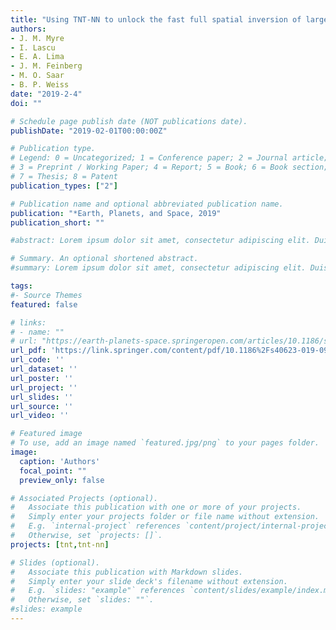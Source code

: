 ```yaml
---
title: "Using TNT-NN to unlock the fast full spatial inversion of large magnetic microscopy data sets"
authors: 
- J. M. Myre
- I. Lascu
- E. A. Lima
- J. M. Feinberg
- M. O. Saar
- B. P. Weiss
date: "2019-2-4"
doi: ""

# Schedule page publish date (NOT publications date).
publishDate: "2019-02-01T00:00:00Z"

# Publication type.
# Legend: 0 = Uncategorized; 1 = Conference paper; 2 = Journal article;
# 3 = Preprint / Working Paper; 4 = Report; 5 = Book; 6 = Book section;
# 7 = Thesis; 8 = Patent
publication_types: ["2"]

# Publication name and optional abbreviated publication name.
publication: "*Earth, Planets, and Space, 2019"
publication_short: ""

#abstract: Lorem ipsum dolor sit amet, consectetur adipiscing elit. Duis posuere tellus ac convallis placerat. Proin tincidunt magna sed ex sollicitudin condimentum. Sed ac faucibus dolor, scelerisque sollicitudin nisi. Cras purus urna, suscipit quis sapien eu, pulvinar tempor diam. Quisque risus orci, mollis id ante sit amet, gravida egestas nisl. Sed ac tempus magna. Proin in dui enim. Donec condimentum, sem id dapibus fringilla, tellus enim condimentum arcu, nec volutpat est felis vel metus. Vestibulum sit amet erat at nulla eleifend gravida.

# Summary. An optional shortened abstract.
#summary: Lorem ipsum dolor sit amet, consectetur adipiscing elit. Duis posuere tellus ac convallis placerat. Proin tincidunt magna sed ex sollicitudin condimentum.

tags:
#- Source Themes
featured: false

# links:
# - name: ""
# url: "https://earth-planets-space.springeropen.com/articles/10.1186/s40623-019-0988-8"
url_pdf: 'https://link.springer.com/content/pdf/10.1186%2Fs40623-019-0988-8.pdf'
url_code: ''
url_dataset: ''
url_poster: ''
url_project: ''
url_slides: ''
url_source: ''
url_video: ''

# Featured image
# To use, add an image named `featured.jpg/png` to your pages folder. 
image:
  caption: 'Authors'
  focal_point: ""
  preview_only: false

# Associated Projects (optional).
#   Associate this publication with one or more of your projects.
#   Simply enter your projects folder or file name without extension.
#   E.g. `internal-project` references `content/project/internal-project/index.md`.
#   Otherwise, set `projects: []`.
projects: [tnt,tnt-nn]

# Slides (optional).
#   Associate this publication with Markdown slides.
#   Simply enter your slide deck's filename without extension.
#   E.g. `slides: "example"` references `content/slides/example/index.md`.
#   Otherwise, set `slides: ""`.
#slides: example
---
```


